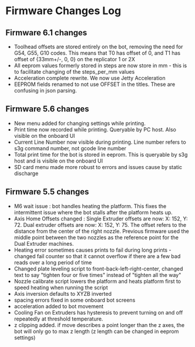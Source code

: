 # Firmware Changes Log

## Firmware 6.1 changes
* Toolhead offsets are stored entirely on the bot, removing the need for G54, G55, G10 codes.  This means that T0 has offset of 0, and T1 has offset of {33mm+/-, 0, 0} on the replicator 1 or 2X
* All eeprom values formerly stored in steps are now store in mm - this is to facilitate changing of the steps_per_mm values
* Acceleration complete rewrite.  We now use Jetty Acceleration
* EEPROM fields renamed to not use OFFSET in the titles.  These are confusing in json parsing.

## Firmware 5.6 changes
* New menu added for changing settings while printing. 
* Print time now recorded while printing.  Queryable by PC host.  Also visible on the onboard UI
* Current Line Number now visible during printing.  Line number refers to s3g command number, not gcode line number
* Total print time for the bot is stored in eeprom.  This is queryable by s3g host and is visible on the onboard UI 
* SD card menu made more robust to errors and issues cause by static discharge


## Firmware 5.5 changes

* M6 wait issue : bot handles heating the platform.  This fixes the intermittent issue where the bot stalls after the platform heats up.
* Axis Home Offsets changed : Single Extruder offsets are now: X: 152, Y: 72.  Dual extruder offsets are now: X: 152, Y: 75.   The offset refers to the distance from the center of the right nozzle.  Previous firmware used the middle point between the two nozzles as the reference point for the Dual Extruder machines.  
* Heating error sometimes causes prints to fail during long prints - changed fail counter so that it cannot overflow if there are a few bad reads over a long period of time
* Changed plate leveling script to front-back-left-right-center, changed text to say "tighten four or five times" instead of "tighten all the way"
* Nozzle calibrate script lowers the platform and heats platform first to speed heating when running the script
* Axis inversion defaults to XYZB inverted
* spacing errors fixed in some onboard bot screens
* acceleration added to bot movement
* Cooling Fan on Extruders has hysteresis to prevent turning on and off repeatedly at threshold temperature.
* z clipping added.  if move describes a point longer than the z axes, the bot will only go to max z length (z length can be changed in eeprom settings)

